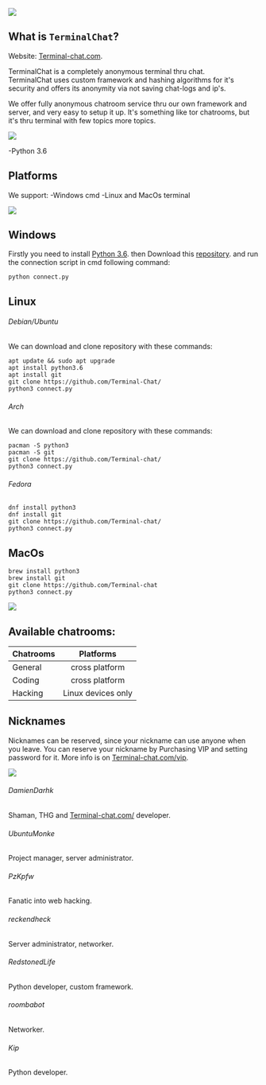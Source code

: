 ![](https://cdn.discordapp.com/attachments/824045796156112896/824585891334717461/827x149.png)

## What is `TerminalChat`?
Website: [Terminal-chat.com](https://terminal-chat.com/).

TerminalChat is a completely anonymous terminal thru chat.<br>
TerminalChat uses custom framework and hashing algorithms for it's security and offers its anonymity via not saving chat-logs and
ip's.<br>


We offer fully anonymous chatroom service thru our own framework and server, and very easy to setup it up.
It's something like tor chatrooms, but it's thru terminal with few topics more topics.

![](https://cdn.discordapp.com/attachments/824045796156112896/824601182805688330/Untitled-4.png)

-Python 3.6

## Platforms
We support:
-Windows cmd
-Linux and MacOs terminal

![](https://cdn.discordapp.com/attachments/824045796156112896/824601178804322344/Untitled-1.png)

## Windows

Firstly you need to install [Python 3.6](https://www.pytorials.com/python-download-install-windows/).
then Download this [repository](https://github.com/Terminal-Chat).
and run the connection script in cmd following command:
```
python connect.py
```

## Linux

###### Debian/Ubuntu

We can download and clone repository with these commands:

```
apt update && sudo apt upgrade
apt install python3.6
apt install git
git clone https://github.com/Terminal-Chat/
python3 connect.py
```

###### Arch

We can download and clone repository with these commands:

```
pacman -S python3 
pacman -S git
git clone https://github.com/Terminal-chat/
python3 connect.py
```

###### Fedora

```
dnf install python3
dnf install git
git clone https://github.com/Terminal-chat/
python3 connect.py
```

## MacOs

```
brew install python3
brew install git
git clone https://github.com/Terminal-chat
python3 connect.py
```

![](https://cdn.discordapp.com/attachments/824045796156112896/824602086422478898/Untitled-5.png)

## Available chatrooms:

| Chatrooms    | Platforms          |
| -------------|:------------------:|
| General      | cross platform     |
| Coding       | cross platform     |
| Hacking      | Linux devices only |

## Nicknames

Nicknames can be reserved, since your nickname can use anyone when you leave.
You can reserve your nickname by Purchasing VIP and setting password for it. 
More info is on [Terminal-chat.com/vip](https://terminal-chat.com/vip).

![](https://cdn.discordapp.com/attachments/824045796156112896/824602090499473438/Untitled-6.png)

###### DamienDarhk

Shaman, THG and [Terminal-chat.com/](https://terminal-chat.com/) developer. 

###### UbuntuMonke

Project manager, server administrator.

###### PzKpfw

Fanatic into web hacking.

###### reckendheck

Server administrator, networker.

###### RedstonedLife

Python developer, custom framework.

###### roombabot

Networker.

###### Kip

Python developer.

